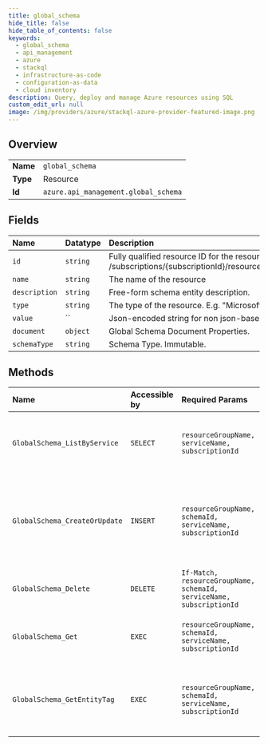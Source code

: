 ```yaml
---
title: global_schema
hide_title: false
hide_table_of_contents: false
keywords:
  - global_schema
  - api_management
  - azure    
  - stackql
  - infrastructure-as-code
  - configuration-as-data
  - cloud inventory
description: Query, deploy and manage Azure resources using SQL
custom_edit_url: null
image: /img/providers/azure/stackql-azure-provider-featured-image.png
---
```

  
    

## Overview
<table><tbody>
<tr><td><b>Name</b></td><td><code>global_schema</code></td></tr>
<tr><td><b>Type</b></td><td>Resource</td></tr>
<tr><td><b>Id</b></td><td><code>azure.api_management.global_schema</code></td></tr>
</tbody></table>

## Fields
| Name | Datatype | Description |
|:-----|:---------|:------------|
| `id` | `string` | Fully qualified resource ID for the resource. Ex - /subscriptions/{subscriptionId}/resourceGroups/{resourceGroupName}/providers/{resourceProviderNamespace}/{resourceType}/{resourceName} |
| `name` | `string` | The name of the resource |
| `description` | `string` | Free-form schema entity description. |
| `type` | `string` | The type of the resource. E.g. "Microsoft.Compute/virtualMachines" or "Microsoft.Storage/storageAccounts" |
| `value` | `` | Json-encoded string for non json-based schema. |
| `document` | `object` | Global Schema Document Properties. |
| `schemaType` | `string` | Schema Type. Immutable. |
## Methods
| Name | Accessible by | Required Params | Description |
|:-----|:--------------|:----------------|:------------|
| `GlobalSchema_ListByService` | `SELECT` | `resourceGroupName, serviceName, subscriptionId` | Lists a collection of schemas registered with service instance. |
| `GlobalSchema_CreateOrUpdate` | `INSERT` | `resourceGroupName, schemaId, serviceName, subscriptionId` | Creates new or updates existing specified Schema of the API Management service instance. |
| `GlobalSchema_Delete` | `DELETE` | `If-Match, resourceGroupName, schemaId, serviceName, subscriptionId` | Deletes specific Schema. |
| `GlobalSchema_Get` | `EXEC` | `resourceGroupName, schemaId, serviceName, subscriptionId` | Gets the details of the Schema specified by its identifier. |
| `GlobalSchema_GetEntityTag` | `EXEC` | `resourceGroupName, schemaId, serviceName, subscriptionId` | Gets the entity state (Etag) version of the Schema specified by its identifier. |
